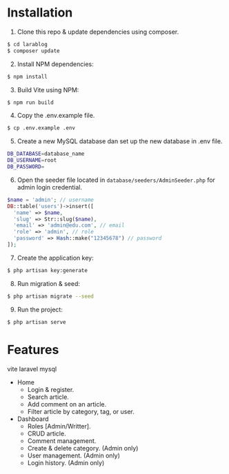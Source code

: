 # Installation

1. Clone this repo & update dependencies using composer.

```sh
$ cd larablog
$ composer update
```

2. Install NPM dependencies:

```sh
$ npm install
```

3. Build Vite using NPM:

```sh
$ npm run build
```

4. Copy the .env.example file.

```sh
$ cp .env.example .env
```

5. Create a new MySQL database dan set up the new database in .env file.

```sh
DB_DATABASE=database_name
DB_USERNAME=root
DB_PASSWORD=
```

6. Open the seeder file located in `database/seeders/AdminSeeder.php` for admin login credential.

```php
$name = 'admin'; // username
DB::table('users')->insert([
  'name' => $name,
  'slug' => Str::slug($name),
  'email' => 'admin@edu.com', // email
  'role' => 'admin', // role
  'password' => Hash::make("12345678") // password
]);
```

7. Create the application key:

```sh
$ php artisan key:generate
```

8. Run migration & seed:

```sh
$ php artisan migrate --seed
```

9. Run the project:

```sh
$ php artisan serve
```

# Features
vite
laravel
mysql
- Home
  - Login & register.
  - Search article.
  - Add comment on an article.
  - Filter article by category, tag, or user.
- Dashboard
  - Roles [Admin/Writter].
  - CRUD article.
  - Comment management.
  - Create & delete category. (Admin only)
  - User management. (Admin only)
  - Login history. (Admin only)
